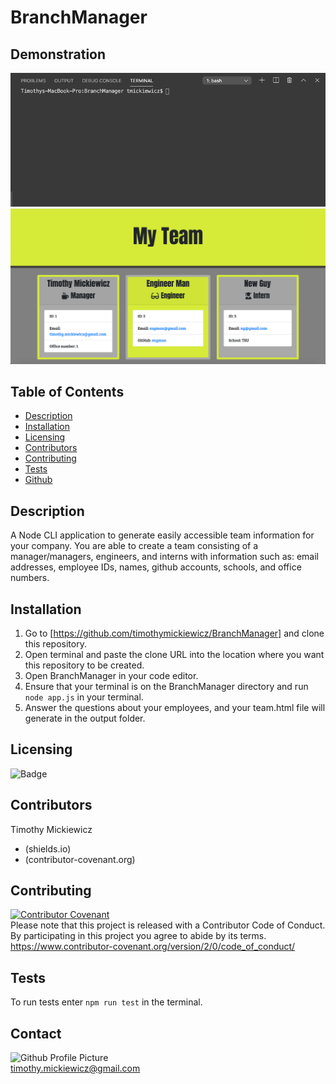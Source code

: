 # BranchManager

## Demonstration
![Gif](assets/media/BranchManager.gif)
![Picture](assets/media/BranchManager.png)

 
## Table of Contents
* [Description](#description)
* [Installation](#installation)
* [Licensing](#licensing)
* [Contributors](#contributors)
* [Contributing](#contributing)
* [Tests](#tests)
* [Github](#github) 

## Description
A Node CLI application to generate easily accessible team information for your company. You are able to create a team consisting of a manager/managers, engineers, and interns with information such as: email addresses, employee IDs, names, github accounts, schools, and office numbers.
 
## Installation
1. Go to [https://github.com/timothymickiewicz/BranchManager] and clone this repository.
2. Open terminal and paste the clone URL into the location where you want this repository to be created.
3. Open BranchManager in your code editor.
4. Ensure that your terminal is on the BranchManager directory and run `node app.js` in your terminal.
5. Answer the questions about your employees, and your team.html file will generate in the output folder.
 
## Licensing
![Badge](https://img.shields.io/static/v1?label=License&message=MIT&color=<COLOR>?style=plastic)
 
## Contributors
Timothy Mickiewicz
* (shields.io) 
* (contributor-covenant.org)
 
## Contributing
[![Contributor Covenant](https://img.shields.io/badge/Contributor%20Covenant-v2.0%20adopted-ff69b4.svg)](code_of_conduct.md)</br>
Please note that this project is released with a Contributor Code of Conduct. By participating in this project you agree to abide by its terms.</br>
https://www.contributor-covenant.org/version/2/0/code_of_conduct/
 
## Tests
To run tests enter `npm run test` in the terminal.
 
## Contact
![Github Profile Picture](https://avatars3.githubusercontent.com/u/58575568?v=4)</br>
timothy.mickiewicz@gmail.com